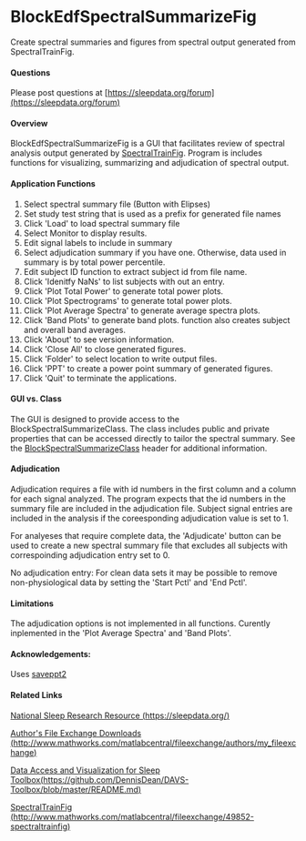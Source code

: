 BlockEdfSpectralSummarizeFig
============================

Create spectral summaries and figures from spectral output generated from SpectralTrainFig.

#### Questions
Please post questions at [https://sleepdata.org/forum](https://sleepdata.org/forum)

#### Overview
BlockEdfSpectralSummarizeFig is a GUI that facilitates review of spectral analysis output generated by [SpectralTrainFig](http://www.mathworks.com/matlabcentral/fileexchange/49852-spectraltrainfig). Program is includes functions for visualizing, summarizing and adjudication of spectral output.

#### Application Functions
1. Select spectral summary file (Button with Elipses)
2. Set study test string that is used as a prefix for generated file names
3. Click 'Load' to load spectral summary file
4. Select Monitor to display results.
5. Edit signal labels to include in summary
6. Select adjudication summary if you have one.  Otherwise, data used in summary is by total power percentile.
7. Edit subject ID function to extract subject id from file name.
8. Click 'Idenitfy NaNs' to list subjects with out an entry.
9. Click 'Plot Total Power' to generate total power plots.
10. Click 'Plot Spectrograms' to generate total power plots.
11. Click 'Plot Average Spectra' to generate average spectra plots.
12. Click 'Band Plots' to generate band plots. function also creates subject and overall band averages.
13. Click 'About' to see version information.
14. Click 'Close All' to close generated figures.
15. Click 'Folder' to select location to write output files.
16. Click 'PPT' to create a power point summary of generated figures.
17. Click 'Quit' to terminate the applications.

#### GUI vs. Class
The GUI is designed to provide access to the BlockSpectralSummarizeClass.  The class includes public and private properties that can be accessed directly to tailor the spectral summary.  See the [BlockSpectralSummarizeClass](https://github.com/DennisDean/BlockEdfSpectralSummarizeFig/blob/master/BlockSpectralSummarizeClass.m) header for additional information.

#### Adjudication

Adjudication requires a file with id numbers in the first column and a column for each signal analyzed. The program expects that the id numbers in the summary file are included in the adjudication file. Subject signal entries are included in the analysis if the coreesponding adjudication value is set to 1. 

For analyeses that require complete data, the 'Adjudicate' button can be used to create a new spectral summary file that excludes all subjects with correspoinding adjudication entry set to 0.  

No adjudication entry: For clean data sets it may be possible to remove non-physiological data by setting the 'Start Pctl' and 'End Pctl'.

#### Limitations

The adjudication options is not implemented in all functions.  Curently inplemented in the 'Plot Average Spectra' and 'Band Plots'.

#### Acknowledgements:

Uses [saveppt2](http://www.mathworks.com/matlabcentral/fileexchange/19322-saveppt2)

#### Related Links

[National Sleep Research Resource (https://sleepdata.org/)](https://sleepdata.org/)

[Author's File Exchange Downloads (http://www.mathworks.com/matlabcentral/fileexchange/authors/my_fileexchange)](http://www.mathworks.com/matlabcentral/fileexchange/authors/my_fileexchange)

[Data Access and Visualization for Sleep Toolbox(https://github.com/DennisDean/DAVS-Toolbox/blob/master/README.md)](https://github.com/DennisDean/DAVS-Toolbox/blob/master/README.md)

[SpectralTrainFig (http://www.mathworks.com/matlabcentral/fileexchange/49852-spectraltrainfig)](http://www.mathworks.com/matlabcentral/fileexchange/49852-spectraltrainfig)
